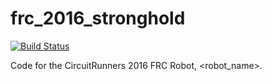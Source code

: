# frc_2016_stronghold
[![Build Status](https://circleci.com/gh/CircuitRunners/frc_2016_stronghold/tree/master.png)](https://circleci.com/gh/CircuitRunners/frc_2016_stronghold/tree/master)


Code for the CircuitRunners 2016 FRC Robot, &lt;robot_name>.
